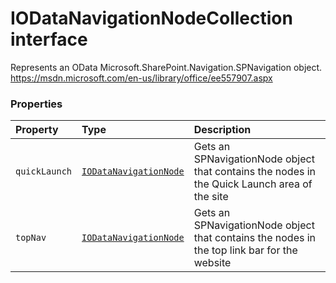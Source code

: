 # IODataNavigationNodeCollection interface





Represents an OData Microsoft.SharePoint.Navigation.SPNavigation object. 
https://msdn.microsoft.com/en-us/library/office/ee557907.aspx




### Properties

| Property	   | Type	| Description|
|:-------------|:-------|:-----------|
|`quickLaunch`      | [`IODataNavigationNode`](iodatanavigationnode.md) | Gets an SPNavigationNode object that contains  the nodes in the Quick Launch area of the site |
|`topNav`      | [`IODataNavigationNode`](iodatanavigationnode.md) | Gets an SPNavigationNode object that contains the nodes in the top link bar  for the website |





